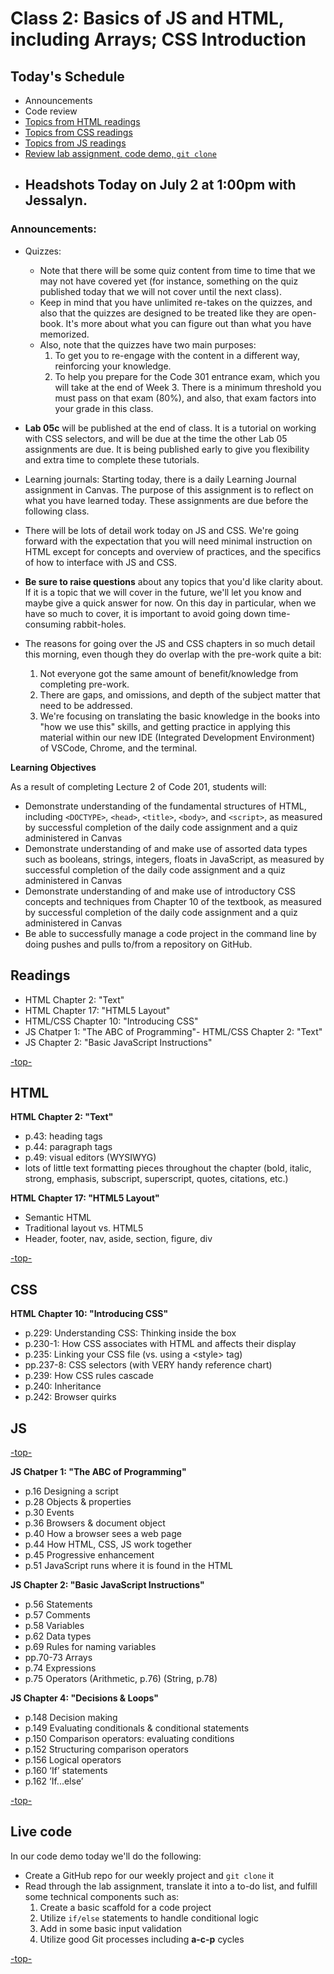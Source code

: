 # Class 2: Basics of JS and HTML, including Arrays; CSS Introduction

<a id="top"></a>

## Today's Schedule
- Announcements
- Code review  
- [Topics from HTML readings](#html)  
- [Topics from CSS readings](#css)  
- [Topics from JS readings](#js) 
- [Review lab assignment, code demo, `git clone`](#code)  
- ## Headshots Today on July 2 at 1:00pm with Jessalyn.

### Announcements:
 - Quizzes:
 	- Note that there will be some quiz content from time to time that we may not have covered yet (for instance, something on the quiz published today that we will not cover until the next class).
 	- Keep in mind that you have unlimited re-takes on the quizzes, and also that the quizzes are designed to be treated like they are open-book. It's more about what you can figure out than what you have memorized.
	- Also, note that the quizzes have two main purposes:
      1. To get you to re-engage with the content in a different way, reinforcing your knowledge.
      2. To help you prepare for the Code 301 entrance exam, which you will take at the end of Week 3. There is a minimum threshold you must pass on that exam (80%), and also, that exam factors into your grade in this class.

- **Lab 05c** will be published at the end of class. It is a tutorial on working with CSS selectors, and will be due at the time the other Lab 05 assignments are due. It is being published early to give you flexibility and extra time to complete these tutorials.

- Learning journals: Starting today, there is a daily Learning Journal assignment in Canvas. The purpose of this assignment is to reflect on what you have learned today. These assignments are due before the following class.

- There will be lots of detail work today on JS and CSS. We're going forward with the expectation that you will need minimal instruction on HTML except for concepts and overview of practices, and the specifics of how to interface with JS and CSS.

- **Be sure to raise questions** about any topics that you'd like clarity about. If it is a topic that we will cover in the future, we'll let you know and maybe give a quick answer for now. On this day in particular, when we have so much to cover, it is important to avoid going down time-consuming rabbit-holes.

- The reasons for going over the JS and CSS chapters in so much detail this morning, even though they do overlap with the pre-work quite a bit:
  1. Not everyone got the same amount of benefit/knowledge from completing pre-work.
  2. There are gaps, and omissions, and depth of the subject matter that need to be addressed.
  3. We're focusing on translating the basic knowledge in the books into "how we use this" skills, and getting practice in applying this material within our new IDE (Integrated Development Environment) of VSCode, Chrome, and the terminal.

**Learning Objectives**

As a result of completing Lecture 2 of Code 201, students will:

- Demonstrate understanding of the fundamental structures of HTML, including `<DOCTYPE>`, `<head>`, `<title>`, `<body>`, and `<script>`, as measured by successful completion of the daily code assignment and a quiz administered in Canvas
- Demonstrate understanding of and make use of assorted data types such as booleans, strings, integers, floats in JavaScript, as measured by successful completion of the daily code assignment and a quiz administered in Canvas
- Demonstrate understanding of and make use of introductory CSS concepts and techniques from Chapter 10 of the textbook, as measured by successful completion of the daily code assignment and a quiz administered in Canvas
- Be able to successfully manage a code project in the command line by doing pushes and pulls to/from a repository on GitHub.

## Readings

- HTML Chapter 2: "Text"
- HTML Chapter 17: "HTML5 Layout"
- HTML/CSS Chapter 10: "Introducing CSS"
- JS Chatper 1: "The ABC of Programming"- HTML/CSS Chapter 2: "Text"
- JS Chapter 2: "Basic JavaScript Instructions"

[-top-](#top)

<a id="html"></a>

## HTML

**HTML Chapter 2: "Text"**

- p.43: heading tags
- p.44: paragraph tags
- p.49: visual editors (WYSIWYG)
- lots of little text formatting pieces throughout the chapter (bold, italic, strong, emphasis, subscript, superscript, quotes, citations, etc.)

**HTML Chapter 17: "HTML5 Layout"**

- Semantic HTML
- Traditional layout vs. HTML5
- Header, footer, nav, aside, section, figure, div

[-top-](#top)

<a id="css"></a>

## CSS

**HTML Chapter 10: "Introducing CSS"**

- p.229: Understanding CSS: Thinking inside the box
- p.230-1: How CSS associates with HTML and affects their display
- p.235: Linking your CSS file (vs. using a \<style> tag)
- pp.237-8: CSS selectors (with VERY handy reference chart)
- p.239: How CSS rules cascade
- p.240: Inheritance
- p.242: Browser quirks

<a id="js"></a>

## JS

[-top-](#top)

**JS Chatper 1: "The ABC of Programming"**

- p.16 	Designing a script
- p.28 	Objects & properties
- p.30 	Events
- p.36 	Browsers & document object
- p.40 	How a browser sees a web page
- p.44 	How HTML, CSS, JS work together			
- p.45 	Progressive enhancement
- p.51 	JavaScript runs where it is found in the HTML

**JS Chapter 2: "Basic JavaScript Instructions"**

- p.56 	Statements
- p.57 	Comments
- p.58 	Variables
- p.62 	Data types
- p.69 	Rules for naming variables
- pp.70-73 	Arrays
- p.74 	Expressions
- p.75 	Operators (Arithmetic, p.76) (String, p.78)

**JS Chapter 4: "Decisions & Loops"**

- p.148 	Decision making
- p.149 	Evaluating conditionals & conditional statements
- p.150 	Comparison operators: evaluating conditions
- p.152 	Structuring comparison operators
- p.156 	Logical operators
- p.160 	‘If’ statements
- p.162 	‘If...else’ 

[-top-](#top)


<a id="code"></a>

## Live code

In our code demo today we'll do the following:

- Create a GitHub repo for our weekly project and `git clone` it
- Read through the lab assignment, translate it into a to-do list, and fulfill some technical components such as:
  1. Create a basic scaffold for a code project
  2. Utilize `if/else` statements to handle conditional logic
  3. Add in some basic input validation
  4. Utilize good Git processes including **a-c-p** cycles

[-top-](#top)
